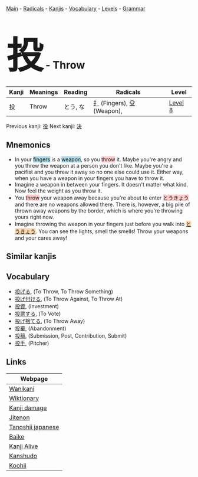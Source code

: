 <style> bigfont {font-size: 100px}</style>
[Main](../index.md) -
[Radicals](../radicals.md) -
[Kanjis](../kanjis.md) -
[Vocabulary](../vocabulary.md) -
[Levels](../levels.md) -
[Grammar](../grammar.md)
# <bigfont> 投</bigfont> - Throw 

| Kanji | Meanings | Reading | Radicals | Level |
| --- | --- | --- | --- | --- |
| 投 | Throw | とう, な | [扌](../radicals/扌.md) (Fingers), [殳](../radicals/殳.md) (Weapon),  | [Level 8](../levels/wk_level8.md) |

Previous kanji: [役](役.md) Next kanji: [決](決.md) 

## Mnemonics
 * In your <span style="background-color:#ADD8E6"> fingers</span> is a <span style="background-color:#ADD8E6"> weapon</span>, so you <span style="background-color:#ffcccb"> throw</span> it. Maybe you're angry and you threw the weapon at a person you don't like. Maybe you're a pacifist and you threw it away so no one else could use it. Either way, when you have a weapon in your fingers you have to throw it.
* Imagine a weapon in between your fingers. It doesn't matter what kind. Now feel the weight as you throw it.
* You <span style="background-color:#ffcccb"> throw</span> your weapon away because you're about to enter <span style="background-color:#ffcccb"> とうきょう</span> and there are no weapons allowed there. There is, however, a big pile of thrown away weapons by the border, which is where you're throwing yours right now.
* Imagine throwing the weapon in your fingers just before you walk into <span style="background-color:#fed8b1"> [とうきょう](https://jisho.org/search/とうきょう)</span>. You can see the lights, smell the smells! Throw your weapons and your cares away!


## Similar kanjis
 


## Vocabulary
 * [投げる](../vocabulary/投.md), (To Throw, To Throw Something)
* [投げ付ける](../vocabulary/投.md), (To Throw Against, To Throw At)
* [投資](../vocabulary/投.md), (Investment)
* [投票する](../vocabulary/投.md), (To Vote)
* [投げ捨てる](../vocabulary/投.md), (To Throw Away)
* [投棄](../vocabulary/投.md), (Abandonment)
* [投稿](../vocabulary/投.md), (Submission, Post, Contribution, Submit)
* [投手](../vocabulary/投.md), (Pitcher)



## Links 

| Webpage |
| --- |
| [Wanikani          ](https://www.wanikani.com/kanji/投) |
| [Wiktionary        ](https://en.wiktionary.org/wiki/投) |
| [Kanji damage      ](http://www.kanjidamage.com/kanji/search?utf8=✓&q=投) |
| [Jitenon           ](https://jitenon.com/kanji/投) |
| [Tanoshii japanese ](https://www.tanoshiijapanese.com/dictionary/kanji.cfm?k=投) |
| [Baike             ](https://baike.baidu.com/item/投) |
| [Kanji Alive       ](https://app.kanjialive.com/投) |
| [Kanshudo          ](https://www.kanshudo.com/searchmn?q=投) |
| [Koohii            ](https://kanji.koohii.com/study/kanji/投) |
